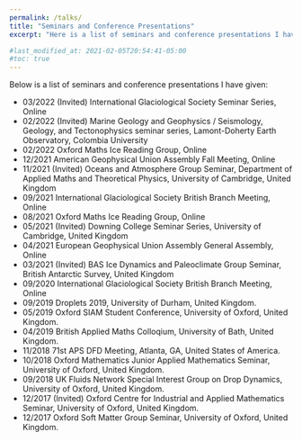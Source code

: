 ```yaml
---
permalink: /talks/
title: "Seminars and Conference Presentations"
excerpt: "Here is a list of seminars and conference presentations I have given."

#last_modified_at: 2021-02-05T20:54:41-05:00
#toc: true
---
```

Below is a list of seminars and conference presentations I have given:
* 03/2022 (Invited) International Glaciological Society Seminar Series, Online
* 02/2022 (Invited) Marine Geology and Geophysics / Seismology, Geology, and Tectonophysics seminar series, Lamont-Doherty Earth Observatory, Colombia University
* 02/2022 Oxford Maths Ice Reading Group, Online 
* 12/2021 American Geophysical Union Assembly Fall Meeting, Online
* 11/2021 (Invited) Oceans and Atmosphere Group Seminar, Department of Applied Maths and Theoretical Physics, University of Cambridge, United Kingdom
* 09/2021 International Glaciological Society British Branch Meeting, Online
* 08/2021 Oxford Maths Ice Reading Group, Online 
* 05/2021 (Invited) Downing College Seminar Series, University of Cambridge, United Kingdom
* 04/2021 European Geophysical Union Assembly General Assembly, Online
* 03/2021 (Invited) BAS Ice Dynamics and Paleoclimate Group Seminar, British Antarctic Survey, United Kingdom
* 09/2020 International Glaciological Society British Branch Meeting, Online
* 09/2019 Droplets 2019, University of Durham, United Kingdom.
* 05/2019 Oxford SIAM Student Conference, University of Oxford, United Kingdom.
* 04/2019 British Applied Maths Colloqium, University of Bath, United Kingdom.
* 11/2018 71st APS DFD Meeting, Atlanta, GA, United States of America.
* 10/2018 Oxford Mathematics Junior Applied Mathematics Seminar, University of Oxford, United Kingdom.
* 09/2018 UK Fluids Network Special Interest Group on Drop Dynamics, University of
Oxford, United Kingdom.
* 12/2017 (Invited) Oxford Centre for Industrial and Applied Mathematics Seminar, University of
Oxford, United Kingdom.
* 12/2017 Oxford Soft Matter Group Seminar, University of Oxford, United Kingdom.
